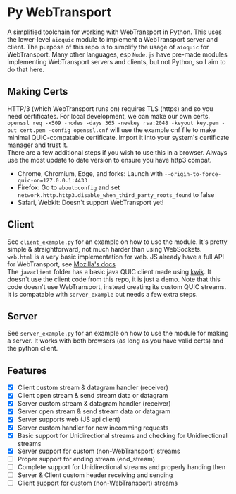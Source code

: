 # Py WebTransport
A simplified toolchain for working with WebTransport in Python. This uses the lower-level `aioquic` module to implement a WebTransport server and client. The purpose of this repo is to simplify the usage of `aioquic` for WebTransport. Many other languages, esp `Node.js` have pre-made modules implementing WebTransport servers and clients, but not Python, so I aim to do that here.

## Making Certs
HTTP/3 (which WebTransport runs on) requires TLS (https) and so you need certificates. For local development, we can make our own certs.  
`openssl req -x509 -nodes -days 365 -newkey rsa:2048 -keyout key.pem -out cert.pem -config openssl.cnf` will use the example cnf file to make minimal QUIC-compatable certificate. Import it into your system's certificate manager and trust it.  
There are a few additional steps if you wish to use this in a browser. Always use the most update to date version to ensure you have http3 compat.
- Chrome, Chromium, Edge, and forks: Launch with `--origin-to-force-quic-on=127.0.0.1:4433`
- Firefox: Go to `about:config` and set `network.http.http3.disable_when_third_party_roots_found` to false
- Safari, Webkit: Doesn't support WebTransport yet!

## Client
See `client_example.py` for an example on how to use the module. It's pretty simple & straightforward, not much harder than using WebSockets.  
`web.html` is a very basic implementation for web. JS already have a full API for WebTransport, see [Mozilla's docs](https://developer.mozilla.org/en-US/docs/Web/API/WebTransport)   
The `javaclient` folder has a basic java QUIC client made using [kwik](https://github.com/ptrd/kwik). It doesn't use the client code from this repo, it is just a demo. Note that this code doesn't use WebTransport, instead creating its custom QUIC streams. It is compatable with `server_example` but needs a few extra steps.

## Server
See `server_example.py` for an example on how to use the module for making a server. It works with both browsers (as long as you have valid certs) and the python client.

## Features
 - [x] Client custom stream & datagram handler (receiver)
 - [x] Client open stream & send stream data or datagram
 - [x] Server custom stream & datagram handler (receiver)
 - [x] Server open stream & send stream data or datagram
 - [x] Server supports web (JS api client)
 - [x] Server custom handler for new incomming requests
 - [x] Basic support for Unidirectional streams and checking for Unidirectional streams
 - [x] Server support for custom (non-WebTransport) streams
 - [ ] Proper support for ending stream (end_stream)
 - [ ] Complete support for Unidirectional streams and properly handing then
 - [ ] Server & Client custom header receiving and sending
 - [ ] Client support for custom (non-WebTransport) streams